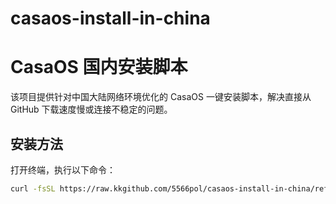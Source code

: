 # casaos-install-in-china
# CasaOS 国内安装脚本

该项目提供针对中国大陆网络环境优化的 CasaOS 一键安装脚本，解决直接从 GitHub 下载速度慢或连接不稳定的问题。

## 安装方法

打开终端，执行以下命令：

```bash
curl -fsSL https://raw.kkgithub.com/5566pol/casaos-install-in-china/refs/heads/main/get.sh | bash
